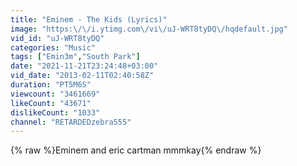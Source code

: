 ```yaml
---
title: "Eminem - The Kids (Lyrics)"
image: "https:\/\/i.ytimg.com\/vi\/uJ-WRT8tyDQ\/hqdefault.jpg"
vid_id: "uJ-WRT8tyDQ"
categories: "Music"
tags: ["Emin3m","South Park"]
date: "2021-11-21T23:24:48+03:00"
vid_date: "2013-02-11T02:40:58Z"
duration: "PT5M6S"
viewcount: "3461669"
likeCount: "43671"
dislikeCount: "1033"
channel: "RETARDEDzebra555"
---
```

{% raw %}Eminem and eric cartman mmmkay{% endraw %}
